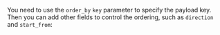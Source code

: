 

You need to use the `order_by` `key` parameter to specify the payload key. Then you can add other fields to control the ordering, such as `direction` and `start_from`:

